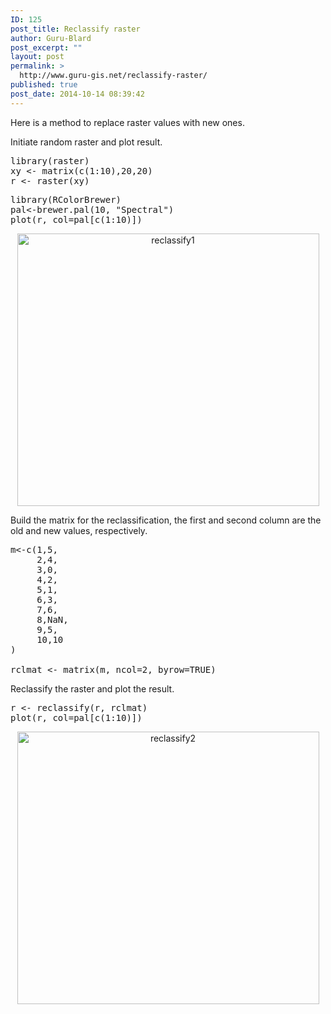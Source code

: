 ```yaml
---
ID: 125
post_title: Reclassify raster
author: Guru-Blard
post_excerpt: ""
layout: post
permalink: >
  http://www.guru-gis.net/reclassify-raster/
published: true
post_date: 2014-10-14 08:39:42
---
```

Here is a method to replace raster values with new ones.

Initiate random raster and plot result.

<pre lang="rsplus">
library(raster)
xy <- matrix(c(1:10),20,20)
r <- raster(xy)
</pre>

<pre lang="rsplus">
library(RColorBrewer)
pal<-brewer.pal(10, "Spectral") 
plot(r, col=pal[c(1:10)])
</pre>

<center>
<a href="http://www.guru-gis.net/wp-content/uploads/2014/10/reclassify1.png"><img src="http://www.guru-gis.net/wp-content/uploads/2014/10/reclassify1.png" alt="reclassify1" width="483" height="436" class="alignnone size-full wp-image-127" /></a>
</center>

<!--more-->

Build the matrix for the reclassification, the first and second column are the old and new values, respectively.

<pre lang="rsplus">
m<-c(1,5,
     2,4,
     3,0,
     4,2,
     5,1,    
     6,3,
     7,6,
     8,NaN,
     9,5,
     10,10 
)

rclmat <- matrix(m, ncol=2, byrow=TRUE)
</pre>

Reclassify the raster and plot the result.
<pre lang="rsplus">
r <- reclassify(r, rclmat)
plot(r, col=pal[c(1:10)])
</pre>

<center>
<a href="http://www.guru-gis.net/wp-content/uploads/2014/10/reclassify2.png"><img src="http://www.guru-gis.net/wp-content/uploads/2014/10/reclassify2.png" alt="reclassify2" width="483" height="436" class="alignnone size-full wp-image-128" /></a>
</center>